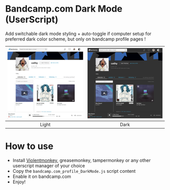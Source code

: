 # Bandcamp.com Dark Mode (UserScript)

Add switchable dark mode styling + auto-toggle if computer setup for preferred dark color scheme, but only on bandcamp profile pages !

| ![light](./docs/light.png) | ![dark](./docs/dark.png) |
|:--------------------------:|:------------------------:|
| Light | Dark |

# How to use

- Install [Violentmonkey](https://violentmonkey.github.io/), greasemonkey, tampermonkey or any other userscript manager of your choice
- Copy the `bandcamp.com_profile_DarkMode.js` script content
- Enable it on bandcamp.com
- Enjoy!